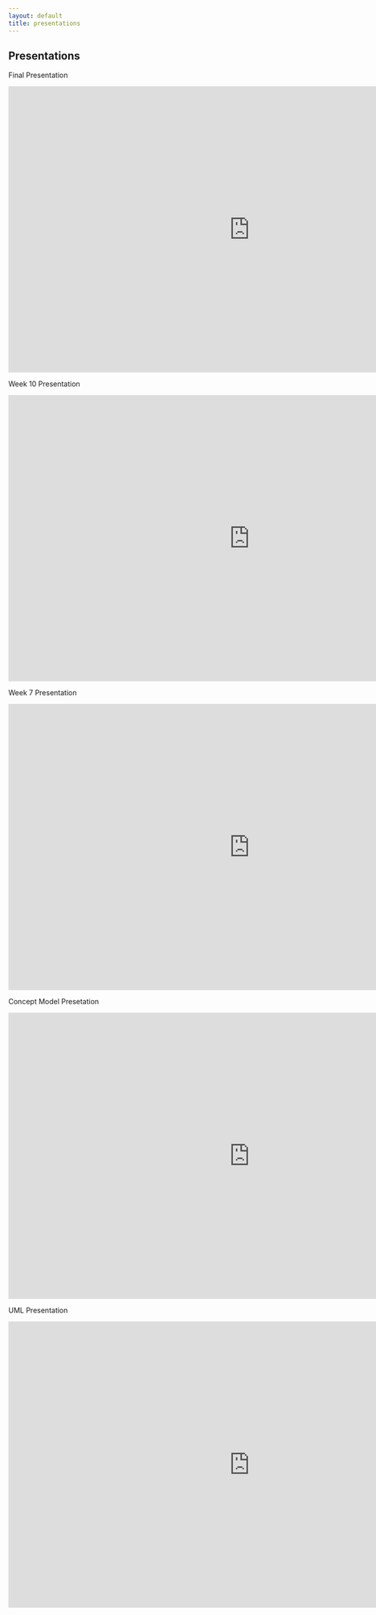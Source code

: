 ```yaml
---
layout: default
title: presentations
---
```


## Presentations

Final Presentation

<iframe src="https://docs.google.com/presentation/d/e/2PACX-1vSndrJiDzaOorLjUkWn8HsdAaPOZaXRlEAA3kPkq19KAtxNg5eFNwV6mOOyNWHTEgFfMXAzyywDOqYu/embed?start=false&loop=false&delayms=3000" frameborder="0" width="960" height="569" allowfullscreen="true" mozallowfullscreen="true" webkitallowfullscreen="true"></iframe>

Week 10 Presentation

<iframe src="https://docs.google.com/presentation/d/e/2PACX-1vT4NbnuP8rnJALbHFnVNckHqjYWn5b0WXTYM4PuY9azcHiVzlf2jc3JtORwVJi2d0tQ8WI8DSbOyDyc/embed?start=false&loop=false&delayms=3000" frameborder="0" width="960" height="569" allowfullscreen="true" mozallowfullscreen="true" webkitallowfullscreen="true"></iframe>

Week 7 Presentation

<iframe src="https://docs.google.com/presentation/d/e/2PACX-1vRPs9Eu8ky1ePU_CXwt59sqJY7-9MTsDb3G1582vHEvYEwW44JuP3Wof_OMjge3Ncw5Vy-4q7oCh_fw/embed?start=false&loop=false&delayms=3000" frameborder="0" width="960" height="569" allowfullscreen="true" mozallowfullscreen="true" webkitallowfullscreen="true"></iframe>

Concept Model Presetation

<iframe src="https://docs.google.com/presentation/d/e/2PACX-1vTqio-66KONRJ_BWZu6vUn5lCf1GUriE60K6ocUG6bFFP0Gtfw5V4W5E_EMTM62cNOV4E0E9rJtK6mW/embed?start=false&loop=false&delayms=3000" frameborder="0" width="960" height="569" allowfullscreen="true" mozallowfullscreen="true" webkitallowfullscreen="true"></iframe>

UML Presentation
<iframe src="https://docs.google.com/presentation/d/1PdVHpWYeJXoZXjJ3ZUSju2A9kwKt1YHkcIZc0dd3oH0/embed?start=false&loop=false&delayms=3000" frameborder="0" width="960" height="569" allowfullscreen="true" mozallowfullscreen="true" webkitallowfullscreen="true"></iframe>